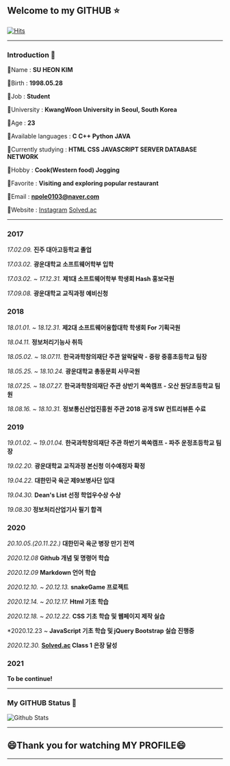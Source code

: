 ## Welcome to my GITHUB :star:

[![Hits](https://hits.seeyoufarm.com/api/count/incr/badge.svg?url=https%3A%2F%2Fgithub.com%2Fnpole0103&count_bg=%2318E539&title_bg=%23000000&icon=github.svg&icon_color=%23E7E7E7&title=Visitor&edge_flat=false)](https://github.com/npole0103)

---
### Introduction :bust_in_silhouette:

💬Name : **SU HEON KIM**

💬Birth : **1998.05.28**

💬Job : **Student**

💬University : **KwangWoon University in Seoul, South Korea**

💬Age : **23**

💬Available languages : **C C++ Python JAVA**

💬Currently studying : **HTML CSS JAVASCRIPT SERVER DATABASE NETWORK**

💬Hobby : **Cook(Western food) Jogging**

💬Favorite : **Visiting and exploring popular restaurant**

💬Email : **npole0103@naver.com**

💬Website : [Instagram](http://instagram.com/su_honey_98) [Solved.ac](http://solved.ac/npole0103)

---
### 2017

*17.02.09.* **진주 대아고등학교 졸업**

*17.03.02.* **광운대학교 소프트웨어학부 입학**

*17.03.02. ~ 17.12.31.* **제1대 소프트웨어학부 학생회 Hash 홍보국원**

*17.09.08.* **광운대학교 교직과정 예비신청**

### 2018

*18.01.01. ~ 18.12.31.* **제2대 소프트웨어융합대학 학생회 For 기획국원**

*18.04.11.* **정보처리기능사 취득**

*18.05.02. ~ 18.07.11.* **한국과학창의재단 주관 알락달락 - 중랑 중흥초등학교 팀장**

*18.05.25. ~ 18.10.24.* **광운대학교 총동문회 사무국원**

*18.07.25. ~ 18.07.27.* **한국과학창의재단 주관 상반기 쏙쏙캠프 - 오산 원당초등학교 팀원**

*18.08.16. ~ 18.10.31.* **정보통신산업진흥원 주관 2018 공개 SW 컨트리뷰톤 수료**

### 2019

*19.01.02. ~ 19.01.04.* **한국과학창의재단 주관 하반기 쏙쏙캠프 - 파주 운정초등학교 팀장**

*19.02.20.* **광운대학교 교직과정 본신청 이수예정자 확정**

*19.04.22.* **대한민국 육군 제9보병사단 입대**

*19.04.30.* **Dean's List 선정 학업우수상 수상**

*19.08.30* **정보처리산업기사 필기 합격**

### 2020

*20.10.05.(20.11.22.)* **대한민국 육군 병장 만기 전역**

*2020.12.08* **Github 개념 및 명령어 학습**

*2020.12.09* **Markdown 언어 학습**

*2020.12.10. ~ 20.12.13.* **snakeGame 프로젝트**

*2020.12.14. ~ 20.12.17.* **Html 기초 학습**

*2020.12.18. ~ 20.12.22.* **CSS 기초 학습 및 웹페이지 제작 실습**

*2020.12.23 ~ **JavaScript 기초 학습 및 jQuery Bootstrap 실습 진행중**

*2020.12.30.* **[Solved.ac](solved.ac/npole0103) Class 1 은장 달성**

### 2021

**To be continue!**

---
### My GITHUB Status :book:
![Github Stats](https://github-readme-stats.vercel.app/api?username=npole0103&show_icons=true)

---
## **😄Thank you for watching MY PROFILE😄**

---
<!--
**npole0103/npole0103** is a ✨ _special_ ✨ repository because its `README.md` (this file) appears on your GitHub profile.

Here are some ideas to get you started:

- 🔭 I’m currently working on ...
- 🌱 I’m currently learning ...
- 👯 I’m looking to collaborate on ...
- 🤔 I’m looking for help with ...
- 💬 Ask me about ...
- 📫 How to reach me: ...
- 😄 Pronouns: ...
- ⚡ Fun fact: ...
-->

